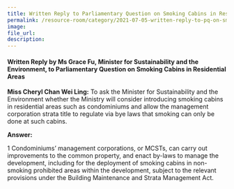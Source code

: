 ```yaml
---  
title: Written Reply to Parliamentary Question on Smoking Cabins in Residential Areas by Ms Grace Fu, Minister for Sustainability and the Environment  
permalink: /resource-room/category/2021-07-05-written-reply-to-pq-on-smoking-cabins-in-residential-areas/
image:  
file_url:  
description:  
---  
```


#### Written Reply by Ms Grace Fu, Minister for Sustainability and the Environment, to Parliamentary Question on Smoking Cabins in Residential Areas

**Miss Cheryl Chan Wei Ling:** To ask the Minister for Sustainability and the Environment whether the Ministry will consider introducing smoking cabins in residential areas such as condominiums and allow the management corporation strata title to regulate via bye laws that smoking can only be done at such cabins.

**Answer:**

1 Condominiums’ management corporations, or MCSTs, can carry out improvements to the common property, and enact by-laws to manage the development, including for the deployment of smoking cabins in non-smoking prohibited areas within the development, subject to the relevant provisions under the Building Maintenance and Strata Management Act. 
